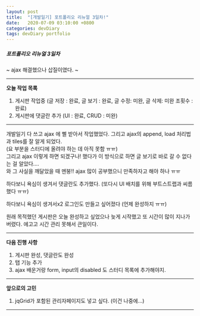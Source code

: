 ```yaml
---
layout: post
title:  "[개발일기] 포트폴리오 리뉴얼 3일차!"
date:   2020-07-09 03:10:00 +0800
categories: devDiary
tags: devDiary portfolio
---
```


##### 포트폴리오 리뉴얼 3일차  
~ ajax 해결했으나 삽질이였다. ~  

---------------------------------------------------------------
**오늘 작업 목록**  
1. 게시판 작업중 (글 저장 : 완료, 글 보기 : 완료, 글 수정: 미완, 글 삭제: 미완 조횟수 : 완료)  
1. 게시판에 댓글란 추가 (UI : 완료, CRUD : 미완)  
---------------------------------------------------------------

개발일기 다 쓰고 ajax 에 삘 받아서 작업했었다. 그리고 ajax의 append, load 처리법과 tiles를 잘 알게 되었다.  
(요 부분을 스터디에 올려야 하는 데 아직 못함 ㅠㅠ)  
그리고 ajax 이렇게 하면 되겠구나! 했다가 이 방식으로 하면 글 보기로 바로 갈 수 없다는 걸 알았다....  
와 그 사실을 깨달았을 때 멘붕!! ajax 많이 공부했으니 만족하자고 해야 하나 ㅠㅠ  

하다보니 욕심이 생겨서 댓글란도 추가했다. (또다시 UI 배치를 위해 부트스트랩과 씨름했다 ㅠㅠ)

하다보니 욕심이 생겨서x2 로그인도 만들고 싶어졌다 (언제 완성하지 ㅠㅠ)  

원래 목적했던 게시판은 오늘 완성하고 싶었으나 늦게 시작했고 또 시간이 많이 지나가버렸다. 에고고 
시간 관리 못해서 큰일이다.  

-----------------------------------
**다음 진행 사항**  

1. 게시판 완성, 댓글란도 완성 
1. 탭 기능 추가  
1. ajax 배운거랑 form, input의 disabled 도 스터디 목록에 추가해야지.

------------------------------------
**앞으로의 고민**  

1. jqGrid가 포함된 관리자페이지도 넣고 싶다. (이건 나중에...)

------------------------------------

